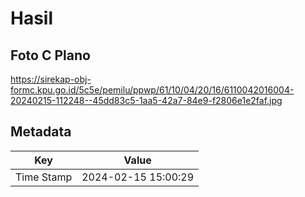 # Hasil

## Foto C Plano

https://sirekap-obj-formc.kpu.go.id/5c5e/pemilu/ppwp/61/10/04/20/16/6110042016004-20240215-112248--45dd83c5-1aa5-42a7-84e9-f2806e1e2faf.jpg


## Metadata

| Key        | Value               |
| ---------- | ------------------- |
| Time Stamp | 2024-02-15 15:00:29 |



